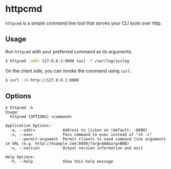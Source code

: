 # httpcmd
`httpcmd` is a simple command line tool that serves your CLI tools over http.

## Usage

Run `httpcmd` with your preferred command as its arguments.

```bash
$ httpcmd -addr 127.0.0.1:8080 tail -f /var/log/syslog
```

On the client side, you can invoke the command using `curl`.

```bash
$ curl -sN http://127.0.0.1:8080
```

## Options

```
$ httpcmd -h
Usage:
  httpcmd [OPTIONS] <command>

Application Options:
  -a, --addr=            Address to listen on (default: :8080)
  -x, --exec             Pass command to exec instead of "sh -c"
      --permit-argument  Permit clients to send command line arguments in URL (e.g. http://example.com:8080/?arg=AAA&arg=BBB)
  -v, --version          Output version information and exit

Help Options:
  -h, --help             Show this help message
```
